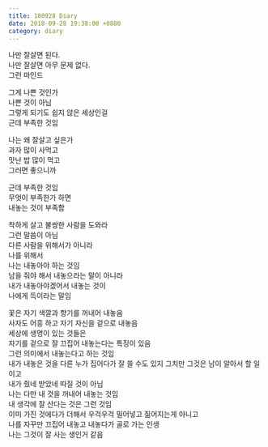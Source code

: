 ```yaml
---
title: 180928 Diary
date: 2018-09-28 19:38:00 +0800
category: diary
---
```


나만 잘살면 된다.   
나만 잘살면 아무 문제 없다.   
그런 마인드  

그게 나쁜 것인가  
나쁜 것이 아님  
그렇게 되기도 쉽지 않은 세상인걸  
근데 부족한 것임  

나는 왜 잘살고 싶은가  
과자 많이 사먹고  
맛난 밥 많이 먹고  
그러면 좋으니까  

근데 부족한 것임  
무엇이 부족한가 하면  
내놓는 것이 부족함  

착하게 살고 불쌍한 사람을 도와라  
그런 말씀이 아님  
다른 사람을 위해서가 아니라  
나를 위해서  
나는 내놓아야 하는 것임  
남을 줘야 해서 내놓으라는 말이 아니라  
내가 내놓아야겠어서 내놓는 것이  
나에게 득이라는 말임  

꽃은 자기 색깔과 향기를 꺼내어 내놓음  
사자도 어흥 하고 자기 자신을 겉으로 내놓음  
세상에 생명이 있는 것들은  
자기를 겉으로 잘 끄집어 내놓는다는 특징이 있음  
그런 의미에서 내놓는다고 하는 것임  
내가 내놓은 것을 다른 누가 집어다가 잘 쓸 수도 있지 
그치만 그것은 남이 알아서 할 일이고  
내가 줬네 받았네 따질 것이 아님  
나는 다만 내 것을 꺼내어 내놓는 것임  
내 생각에 잘 산다는 것은 그런 것임  
이미 가진 것에다가 더해서 우걱우걱 밀어넣고 짊어지는게 아니고  
나를 자꾸만 끄집어 내놓고 내놓다가 골로 가는 인생  
나는 그것이 잘 사는 생인거 같음  
